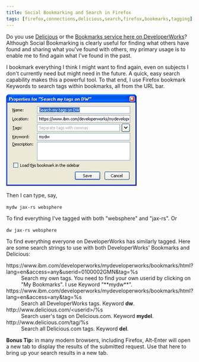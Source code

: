 ```yaml
---
title: Social Bookmarking and Search in Firefox
tags: [firefox,connections,delicious,search,firefox,bookmarks,tagging]
---
```

Do you use [Delicious](http://www.delicious.com/) or the [Bookmarks service here on DeveloperWorks](https://www.ibm.com/developerworks/community/bookmarks)? Although Social Bookmarking is clearly useful for finding what others have found and sharing what you've found with others, my primary usage is to enable me to find again what I've found in the past.

I bookmark everything I think I might want to find again, even on subjects I don't currently need but might need in the future. A quick, easy search capability makes this a powerful tool. To that end, I use Firefox bookmark Keywords to search tags within bookmarks, all from the URL bar.

[![image](/assets/FirefoxKeywordBookmark-DW.PNG)](/assets/FirefoxKeywordBookmark-DW.PNG)

Then I can type, say,

`mydw jax-rs websphere`

To find everything I've tagged with both "websphere" and "jax-rs". Or

`dw jax-rs websphere`

To find everything everyone on DeveloperWorks has similarly tagged. Here are some search strings to use with both DeveloperWorks' Bookmarks and Delicious:

<dl dir="ltr">

<dt>https://www.ibm.com/developerworks/mydeveloperworks/bookmarks/html?lang=en&access=any&userid=0100002GMN&tag=%s</dt>

<dd>Search my own tags. You need to find your own userid by clicking on "My Bookmarks". I use Keyword "**mydw**".</dd>

<dt>https://www.ibm.com/developerworks/mydeveloperworks/bookmarks/html?lang=en&access=any&tag=%s</dt>

<dd>Search all DeveloperWorks tags. Keyword <strong>dw</strong>.</dd>

<dt>http://www.delicious.com/&lt;userid&gt;/%s</dt>

<dd>Search user's tags on Delicious.com. Keyword <strong>mydel</strong>.</dd>

<dt>http://www.delicious.com/tag/%s</dt>

<dd>Search all Delicious.com tags. Keyword <strong>del</strong>.</dd>

</dl>

**Bonus Tip:** in many modern browsers, including Firefox, Alt-Enter will open a new tab to display the results of the submitted request. Use that here to bring up your search results in a new tab.

